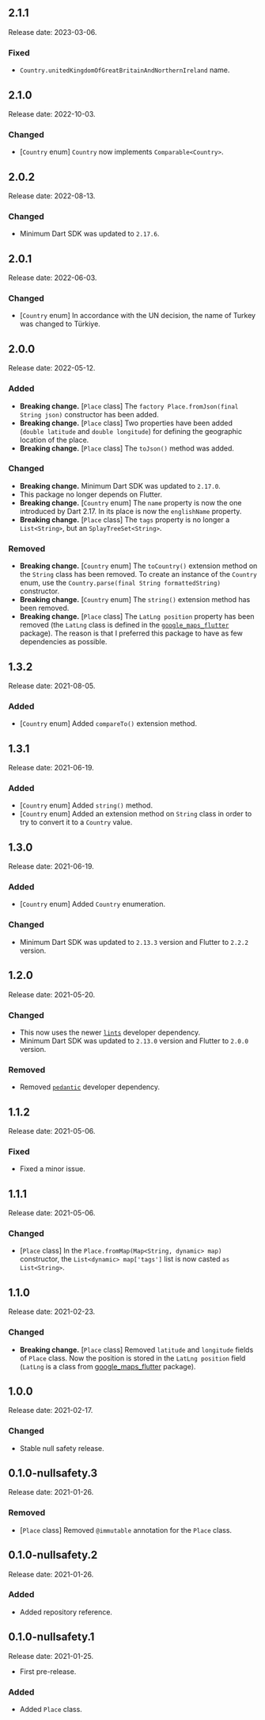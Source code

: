 ## 2.1.1

Release date: 2023-03-06.

### Fixed

* `Country.unitedKingdomOfGreatBritainAndNorthernIreland` name.

## 2.1.0

Release date: 2022-10-03.

### Changed

* [`Country` enum] `Country` now implements `Comparable<Country>`.

## 2.0.2

Release date: 2022-08-13.

### Changed

* Minimum Dart SDK was updated to `2.17.6`.

## 2.0.1

Release date: 2022-06-03.

### Changed

* [`Country` enum] In accordance with the UN decision, the name of Turkey was changed to Türkiye.

## 2.0.0

Release date: 2022-05-12.

### Added

* **Breaking change.** [`Place` class] The `factory Place.fromJson(final String json)` constructor has been added.
* **Breaking change.** [`Place` class] Two properties have been added (`double latitude` and `double longitude`) for defining the geographic location of the place.
* **Breaking change.** [`Place` class] The `toJson()` method was added.

### Changed

* **Breaking change.** Minimum Dart SDK was updated to `2.17.0`.
* This package no longer depends on Flutter.
* **Breaking change.** [`Country` enum] The `name` property is now the one introduced by Dart 2.17. In its place is now the `englishName` property.
* **Breaking change.** [`Place` class] The `tags` property is no longer a `List<String>`, but an `SplayTreeSet<String>`.

### Removed

* **Breaking change.** [`Country` enum] The `toCountry()` extension method on the `String` class has been removed. To create an instance of the `Country` enum, use the `Country.parse(final String formattedString)` constructor.
* **Breaking change.** [`Country` enum] The `string()` extension method has been removed.
* **Breaking change.** [`Place` class] The `LatLng position` property has been removed (the `LatLng` class is defined in the [`google_maps_flutter`](https://pub.dev/packages/google_maps_flutter) package). The reason is that I preferred this package to have as few dependencies as possible.

## 1.3.2

Release date: 2021-08-05.

### Added

* [`Country` enum] Added `compareTo()` extension method.

## 1.3.1

Release date: 2021-06-19.

### Added

* [`Country` enum] Added `string()` method.
* [`Country` enum] Added an extension method on `String` class in order to try to convert it to a `Country` value.

## 1.3.0

Release date: 2021-06-19.

### Added

* [`Country` enum] Added `Country` enumeration.

### Changed

* Minimum Dart SDK was updated to `2.13.3` version and Flutter to `2.2.2` version.

## 1.2.0

Release date: 2021-05-20.

### Changed

* This now uses the newer [`lints`](https://pub.dev/packages/lints) developer dependency.
* Minimum Dart SDK was updated to `2.13.0` version and Flutter to `2.0.0` version.

### Removed

* Removed [`pedantic`](https://pub.dev/packages/pedantic) developer dependency.

## 1.1.2

Release date: 2021-05-06.

### Fixed

* Fixed a minor issue.

## 1.1.1

Release date: 2021-05-06.

### Changed

* [`Place` class] In the `Place.fromMap(Map<String, dynamic> map)` constructor, the `List<dynamic> map['tags']` list is now casted `as List<String>`.

## 1.1.0

Release date: 2021-02-23.

### Changed

* **Breaking change.** [`Place` class] Removed `latitude` and `longitude` fields of `Place` class. Now the position is stored in the `LatLng position` field (`LatLng` is a class from [google_maps_flutter](https://pub.dev/packages/google_maps_flutter) package).

## 1.0.0

Release date: 2021-02-17.

### Changed

* Stable null safety release.

## 0.1.0-nullsafety.3

Release date: 2021-01-26.

### Removed

* [`Place` class] Removed `@immutable` annotation for the `Place` class.

## 0.1.0-nullsafety.2

Release date: 2021-01-26.

### Added

* Added repository reference.

## 0.1.0-nullsafety.1

Release date: 2021-01-25.

* First pre-release.

### Added

* Added `Place` class.
